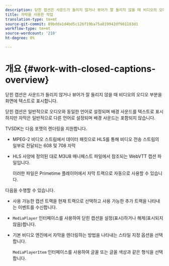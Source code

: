 ```yaml
---
description: 닫힌 캡션은 사운드가 들리지 않거나 뷰어가 잘 들리지 않을 때 비디오의 오디오 부분을 화면에 텍스트로 표시합니다.
title: 자막을 사용한 작업
translation-type: tm+mt
source-git-commit: 89bdda1d4bd5c126f19ba75a819942df901183d1
workflow-type: tm+mt
source-wordcount: '210'
ht-degree: 0%

---
```



# 개요 {#work-with-closed-captions-overview}

닫힌 캡션은 사운드가 들리지 않거나 뷰어가 잘 들리지 않을 때 비디오의 오디오 부분을 화면에 텍스트로 표시합니다.

닫힌 캡션은 일반적으로 오디오와 동일한 언어로 설정되며 배경 사운드를 텍스트로 표시하지만 자막은 일반적으로 다른 언어로 설정되며 배경 사운드는 포함되지 않습니다.

TVSDK는 다음 포맷의 렌더링을 지원합니다.

* MPEG-2 비디오 스트림에서 데이터 패킷으로 HLS를 통해 비디오 전송 스트림의 일부로 전달되는 608 및 708 자막
* HLS 사양에 정의된 대로 M3U8 매니페스트 파일에서 참조되는 WebVTT 캡션 파일입니다.

   이러한 파일은 Primetime 플레이어에서 자막 트랙으로 자동으로 사용할 수 있습니다.

다음을 수행할 수 있습니다.

* 사용 가능한 캡션 트랙을 현재 트랙으로 선택하고 사용 가능한 추가 트랙을 나타내는 이벤트를 수신합니다.
* `MediaPlayer` 인터페이스를 사용하여 닫힌 캡션을 설정(표시)하거나 해제(표시되지 않음)합니다.
* 기본 비디오 엔진에서 자막을 렌더링하는 방법을 나타내는 스타일 지정 옵션을 선택합니다.

   `MediaPlayerItem` 인터페이스를 사용하여 글꼴 또는 글꼴 색상과 같은 형식을 선택합니다.

